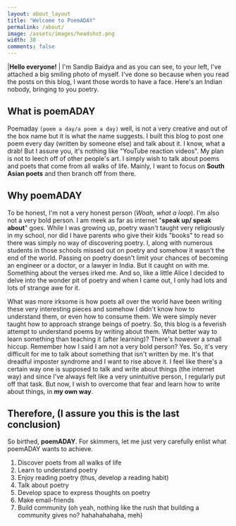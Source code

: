 ```yaml
---
layout: about_layout
title: "Welcome to PoemADAY"
permalink: /about/
image: /assets/images/headshot.png
width: 38
comments: false
---
```


|**Hello everyone!**
| I'm Sandip Baidya and as you can see, to your left, I've attached a big smiling photo of myself. I've done so because when you read the posts on this blog, I want those words to have a face. Here's an Indian nobody, bringing to you poetry.

## What is poemADAY

Poemaday ``(poem a day/a poem a day)`` well, is not a very creative and out of the box name but it is what the name suggests. I built this blog to post one poem every day (written by someone else) and talk about it. I know, what a drab! But I assure you, it's nothing like "YouTube reaction videos". My plan is not to leech off of other people's art. I simply wish to talk about poems and poets that come from all walks of life. Mainly, I want to focus on **South Asian poets** and then branch off from there.

## Why poemADAY

To be honest, I'm not a very honest person (*Woah, what a loop*). I'm also not a very bold person. I am meek as far as internet "**speak up/ speak about**" goes. While I was growing up, poetry wasn't taught very religiously in my school, nor did I have parents who give their kids "books" to read so there was simply no way of discovering poetry. I, along with numerous students in those schools missed out on poetry and somehow it wasn't the end of the world. Passing on poetry doesn't limit your chances of becoming an engineer or a doctor, or a lawyer in India. But it caught on with me. Something about the verses irked me. And so, like a little Alice I decided to delve into the wonder pit of poetry and when I came out, I only had lots and lots of strange awe for it. 

What was more irksome is how poets all over the world have been writing these very interesting pieces and somehow I didn't know how to understand them, or even how to consume them. We were simply never taught how to approach strange beings of poetry. So, this blog is a feverish attempt to understand poems by writing about them. What better way to learn something than teaching it (after learning)? There's however a small hiccup. Remember how I said I am not a very bold person? Yes. So, it's very difficult for me to talk about something that isn't written by me. It's that dreadful imposter syndrome and I want to rise above it. I feel like there's a certain way one is supposed to talk and write about things (the internet way) and since I've always felt like a very unintuitive person, I regularly put off that task. But now, I wish to overcome that fear and learn how to write about things, in **my own way**.

## Therefore, (I assure you this is the last conclusion)

So birthed, **poemADAY**. For skimmers, let me just very carefully enlist what poemADAY wants to achieve.

1. Discover poets from all walks of life
2. Learn to understand poetry
3. Enjoy reading poetry (thus, develop a reading habit)
4. Talk about poetry
5. Develop space to express thoughts on poetry
6. Make email-friends
7. Build community (oh yeah, nothing like the rush that building a community gives no? hahahahahaha, meh) 